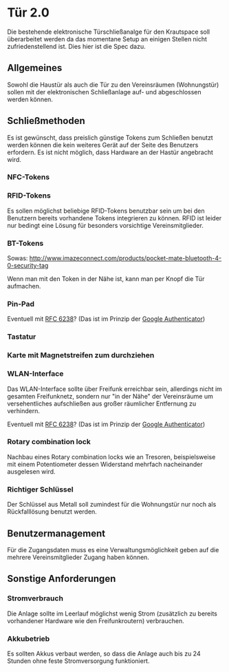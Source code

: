 # Tür 2.0

Die bestehende elektronische Türschließanalge für den Krautspace soll überarbeitet werden da das momentane Setup an einigen Stellen nicht zufriedenstellend ist. Dies hier ist die Spec dazu. 

## Allgemeines

Sowohl die Haustür als auch die Tür zu den Vereinsräumen (Wohnungstür) sollen mit der elektronischen Schließanlage auf- und abgeschlossen werden können. 

## Schließmethoden

Es ist gewünscht, dass preislich günstige Tokens zum Schließen benutzt werden können die kein weiteres Gerät auf der Seite des Benutzers erfordern. 
Es ist nicht möglich, dass Hardware an der Hastür angebracht wird. 

### NFC-Tokens

### RFID-Tokens

Es sollen möglichst beliebige RFID-Tokens benutzbar sein um bei den Benutzern bereits vorhandene Tokens integrieren zu können. 
RFID ist leider nur bedingt eine Lösung für besonders vorsichtige Vereinsmitglieder. 

### BT-Tokens

Sowas: http://www.imazeconnect.com/products/pocket-mate-bluetooth-4-0-security-tag

Wenn man mit den Token in der Nähe ist, kann man per Knopf die Tür aufmachen.

### Pin-Pad

Eventuell mit [RFC 6238](https://tools.ietf.org/html/rfc6238)? (Das ist im Prinzip der [Google Authenticator](http://de.wikipedia.org/wiki/Google_Authenticator))

### Tastatur

### Karte mit Magnetstreifen zum durchziehen

### WLAN-Interface

Das WLAN-Interface sollte über Freifunk erreichbar sein, allerdings nicht im gesamten Freifunknetz, sondern nur "in der Nähe" der Vereinsräume um versehentliches aufschließen aus großer räumlicher Entfernung zu verhindern. 

Eventuell mit [RFC 6238](https://tools.ietf.org/html/rfc6238)? (Das ist im Prinzip der [Google Authenticator](http://de.wikipedia.org/wiki/Google_Authenticator))

### Rotary combination lock

Nachbau eines Rotary combination locks wie an Tresoren, beispielsweise mit einem Potentiometer dessen Widerstand mehrfach nacheinander ausgelesen wird.

### Richtiger Schlüssel 

Der Schlüssel aus Metall soll zumindest für die Wohnungstür nur noch als Rückfalllösung benutzt werden. 

## Benutzermanagement

Für die Zugangsdaten muss es eine Verwaltungsmöglichkeit geben auf die mehrere Vereinsmitglieder Zugang haben können. 

## Sonstige Anforderungen

### Stromverbrauch

Die Anlage sollte im Leerlauf möglichst wenig Strom (zusätzlich zu bereits vorhandener Hardware wie den Freifunkroutern) verbrauchen.

### Akkubetrieb

Es sollten Akkus verbaut werden, so dass die Anlage auch bis zu 24 Stunden ohne feste Stromversorgung funktioniert.

